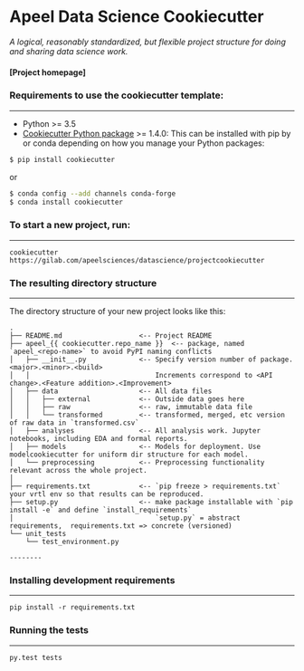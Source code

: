 # Apeel Data Science Cookiecutter

_A logical, reasonably standardized, but flexible project structure for doing and sharing data science work._


#### [Project homepage]


### Requirements to use the cookiecutter template:
-----------
 - Python >= 3.5
 - [Cookiecutter Python package](http://cookiecutter.readthedocs.org/en/latest/installation.html) >= 1.4.0: This can be installed with pip by or conda depending on how you manage your Python packages:

``` bash
$ pip install cookiecutter
```

or

``` bash
$ conda config --add channels conda-forge
$ conda install cookiecutter
```


### To start a new project, run:
------------

    cookiecutter https://gilab.com/apeelsciences/datascience/projectcookiecutter


### The resulting directory structure
------------

The directory structure of your new project looks like this: 

```
.
├── README.md                   <-- Project README
├── apeel_{{ cookiecutter.repo_name }}  <-- package, named `apeel_<repo-name>` to avoid PyPI naming conflicts
│   ├── __init__.py             <-- Specify version number of package. <major>.<minor>.<build>
│   │                               Increments correspond to <API change>.<Feature addition>.<Improvement>    
│   ├── data                    <-- All data files
│   │   ├── external            <-- Outside data goes here
│   │   ├── raw                 <-- raw, immutable data file
│   │   └── transformed         <-- transformed, merged, etc version of raw data in `transformed.csv`
│   ├── analyses                <-- All analysis work. Jupyter notebooks, including EDA and formal reports.
│   ├── models                  <-- Models for deployment. Use modelcookiecutter for uniform dir structure for each model.       
│   └── preprocessing           <-- Preprocessing functionality relevant across the whole project.
│      
├── requirements.txt            <-- `pip freeze > requirements.txt` your vrtl env so that results can be reproduced. 
├── setup.py                    <-- make package installable with `pip install -e` and define `install_requirements`
│                                   `setup.py` = abstract requirements,  requirements.txt => concrete (versioned)
└── unit_tests
    └── test_environment.py

--------
```

### Installing development requirements
------------

    pip install -r requirements.txt

### Running the tests
------------

    py.test tests
